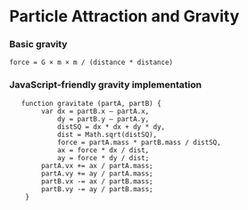# Particle Attraction and Gravity

### Basic gravity

```
force = G × m × m / (distance * distance)
```

### JavaScript-friendly gravity implementation
   
```
   function gravitate (partA, partB) {
        var dx = partB.x – partA.x,
            dy = partB.y – partA.y,
            distSQ = dx * dx + dy * dy,
            dist = Math.sqrt(distSQ),
            force = partA.mass * partB.mass / distSQ,
            ax = force * dx / dist,
            ay = force * dy / dist;
        partA.vx += ax / partA.mass;
        partA.vy += ay / partA.mass;
        partB.vx -= ax / partB.mass;
        partB.vy -= ay / partB.mass;
    }
```